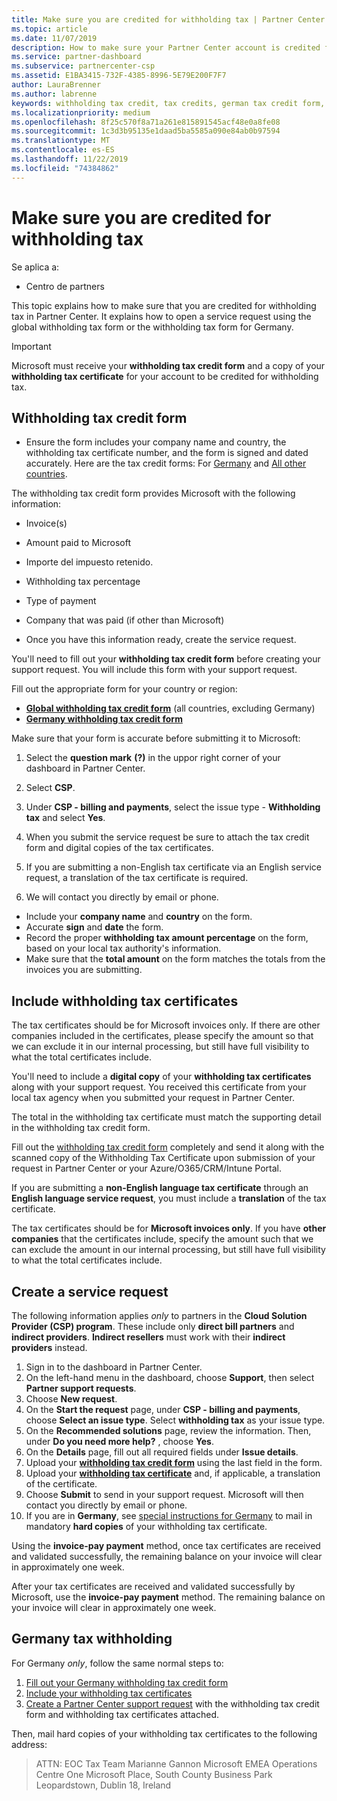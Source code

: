```yaml
---
title: Make sure you are credited for withholding tax | Partner Center
ms.topic: article
ms.date: 11/07/2019
description: How to make sure your Partner Center account is credited for withholding tax.
ms.service: partner-dashboard
ms.subservice: partnercenter-csp
ms.assetid: E1BA3415-732F-4385-8996-5E79E200F7F7
author: LauraBrenner
ms.author: labrenne
keywords: withholding tax credit, tax credits, german tax credit form, form tax credit
ms.localizationpriority: medium
ms.openlocfilehash: 8f25c570f8a71a261e815891545acf48e0a8fe08
ms.sourcegitcommit: 1c3d3b95135e1daad5ba5585a090e84ab0b97594
ms.translationtype: MT
ms.contentlocale: es-ES
ms.lasthandoff: 11/22/2019
ms.locfileid: "74384862"
---
```

# <a name="make-sure-you-are-credited-for-withholding-tax"></a>Make sure you are credited for withholding tax

Se aplica a:

- Centro de partners

This topic explains how to make sure that you are credited for withholding tax in Partner Center. It explains how to open a service request using the global withholding tax form or the withholding tax form for Germany.

> [!IMPORTANT]
> Microsoft must receive your **withholding tax credit form** and a copy of your **withholding tax certificate** for your account to be credited for withholding tax.

## <a name="withholding-tax-credit-form"></a>Withholding tax credit form

- Ensure the form includes your company name and country, the withholding tax certificate number, and the form is signed and dated accurately. Here are the tax credit forms: For [Germany](https://query.prod.cms.rt.microsoft.com/cms/api/am/binary/RE305Lo) and [All other countries](https://query.prod.cms.rt.microsoft.com/cms/api/am/binary/RE30311).

The withholding tax credit form provides Microsoft with the following information:

- Invoice(s)
- Amount paid to Microsoft
- Importe del impuesto retenido.
- Withholding tax percentage
- Type of payment
- Company that was paid (if other than Microsoft)

- Once you have this information ready, create the service request.

You'll need to fill out your **withholding tax credit form** before creating your support request. You will include this form with your support request.

Fill out the appropriate form for your country or region:

- [**Global withholding tax credit form**](https://query.prod.cms.rt.microsoft.com/cms/api/am/binary/RE30311) (all countries, excluding Germany)
- [**Germany withholding tax credit form**](https://query.prod.cms.rt.microsoft.com/cms/api/am/binary/RE305Lo)

Make sure that your form is accurate before submitting it to Microsoft:

1. Select the **question mark** **(?)** in the uppor right corner of your dashboard in Partner Center.

2. Select **CSP**.

3. Under **CSP - billing and payments**, select the issue type - **Withholding tax** and select **Yes**. 

4. When you submit the service request be sure to attach the tax credit form and digital copies of the tax certificates.

5. If you are submitting a non-English tax certificate via an English service request, a translation of the tax certificate is required.

6. We will contact you directly by email or phone.

- Include your **company name** and **country** on the form.
- Accurate **sign** and **date** the form.
- Record the proper **withholding tax amount percentage** on the form, based on your local tax authority's information.
- Make sure that the **total amount** on the form matches the totals from the invoices you are submitting.

## <a name="include-withholding-tax-certificates"></a>Include withholding tax certificates

The tax certificates should be for Microsoft invoices only. If there are other companies included in the certificates, please specify the amount so that we can exclude it in our internal processing, but still have full visibility to what the total certificates include. 

You'll need to include a **digital copy** of your **withholding tax certificates** along with your support request. You received this certificate from your local tax agency when you submitted your request in Partner Center.

The total in the withholding tax certificate must match the supporting detail in the withholding tax credit form.

Fill out the [withholding tax credit form](https://query.prod.cms.rt.microsoft.com/cms/api/am/binary/RE305Lo) completely and send it along with the scanned copy of the Withholding Tax Certificate upon submission of your request in Partner Center or your Azure/O365/CRM/Intune Portal. 

If you are submitting a **non-English language tax certificate** through an **English language service request**, you must include a **translation** of the tax certificate.

The tax certificates should be for **Microsoft invoices only**. If you have **other companies** that the certificates include, specify the amount such that we can exclude the amount in our internal processing, but still have full visibility to what the total certificates include.

## <a name="create-a-service-request"></a>Create a service request

The following information applies *only* to partners in the **Cloud Solution Provider (CSP) program**. These include only **direct bill partners** and **indirect providers**. **Indirect resellers** must work with their **indirect providers** instead.

1. Sign in to the dashboard in Partner Center.
2. On the left-hand menu in the dashboard, choose **Support**, then select **Partner support requests**.
3. Choose **New request**.
4. On the **Start the request** page, under **CSP - billing and payments**, choose **Select an issue type**. Select **withholding tax** as your issue type.
5. On the **Recommended solutions** page, review the information. Then, under **Do you need more help?** , choose **Yes**.
6. On the **Details** page, fill out all required fields under **Issue details**.
7. Upload your [**withholding tax credit form**](#withholding-tax-credit-form) using the last field in the form.
8. Upload your [**withholding tax certificate**](#include-withholding-tax-certificates) and, if applicable, a translation of the certificate.
9. Choose **Submit** to send in your support request. Microsoft will then contact you directly by email or phone. 
10. If you are in **Germany**, see [special instructions for Germany](#germany-tax-withholding) to mail in mandatory **hard copies** of your withholding tax certificate.

Using the **invoice-pay payment** method, once tax certificates are received and validated successfully, the remaining balance on your invoice will clear in approximately one week.

After your tax certificates are received and validated successfully by Microsoft, use the **invoice-pay payment** method. The remaining balance on your invoice will clear in approximately one week.

## <a name="germany-tax-withholding"></a>Germany tax withholding

For Germany *only*, follow the same normal steps to:

1. [Fill out your Germany withholding tax credit form](#withholding-tax-credit-form)
2. [Include your withholding tax certificates](#include-withholding-tax-certificates)
3. [Create a Partner Center support request](#create-a-service-request) with the withholding tax credit form and withholding tax certificates attached.

Then, mail hard copies of your withholding tax certificates to the following address:

> ATTN: EOC Tax Team Marianne Gannon Microsoft EMEA Operations Centre One Microsoft Place, South County Business Park Leopardstown, Dublin 18, Ireland
